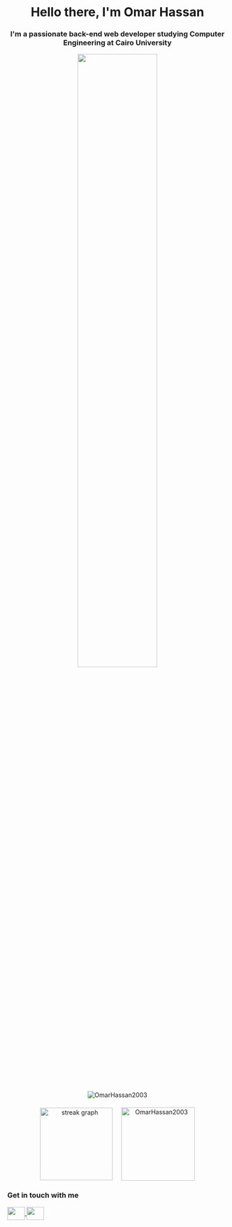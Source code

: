 <h1 align="center">Hello there, I'm Omar Hassan</h1>
<h3 align="center">I'm a passionate back-end web developer studying Computer Engineering at Cairo University</h3>

<div align="center">
  <img src="https://user-images.githubusercontent.com/74038190/212750672-2f3f2b50-c84f-4ed8-a60a-849ae69ff9df.gif" width=60% height=60%/>
</div>

<p align="center" style="margin-top: 20px; padding-top:15px">
  <img align="center" src="https://github-readme-stats.vercel.app/api?username=OmarHassan2003&show_icons=true&theme=material-palenight&locale=en&border_radius=10" alt="OmarHassan2003" />
</p>

<div align="center" style="display: flex; justify-content: center; gap: 20px; margin-top: 20px; flex-wrap: wrap; align-items: center;">
  <img src="https://streak-stats.demolab.com?user=OmarHassan2003&locale=en&mode=daily&theme=material-palenight&border_radius=10&order=2" height="166" alt="streak graph" />
  <img src="https://github-readme-stats.vercel.app/api/top-langs?username=OmarHassan2003&show_icons=true&locale=en&border_radius=10&layout=compact&theme=material-palenight" height="168" alt="OmarHassan2003" />
</div>

<h3 align="left">Get in touch with me</h3>
<div align="left">
  <a href="https://x.com/OmarrHassan44">
    <img align="center" src="https://raw.githubusercontent.com/rahuldkjain/github-profile-readme-generator/master/src/images/icons/Social/twitter.svg" height="30" width="40" />
  </a>
  <a href="https://www.linkedin.com/in/omarhassanelsherif">
    <img align="center" src="https://raw.githubusercontent.com/rahuldkjain/github-profile-readme-generator/master/src/images/icons/Social/linked-in-alt.svg" height="30" width="40" />
  </a>
</div>
